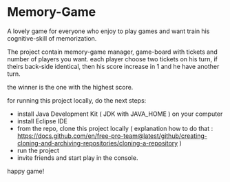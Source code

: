 # Memory-Game

A lovely game for everyone who enjoy to play games and want train his cognitive-skill of memorization.

The project contain memory-game manager, game-board with tickets and number of players you want.
each player choose two tickets on his turn, if theirs back-side identical, 
then his score increase in 1 and he have another turn. 

the winner is the one with the highest score.

for running this project locally, do the next steps:
  - install Java Development Kit ( JDK with JAVA_HOME ) on your computer
  - install Eclipse IDE 
  - from the repo, clone this project locally 
    ( explanation how to do that : https://docs.github.com/en/free-pro-team@latest/github/creating-cloning-and-archiving-repositories/cloning-a-repository )
  - run the project
  - invite friends and start play in the console.
  
  happy game!
